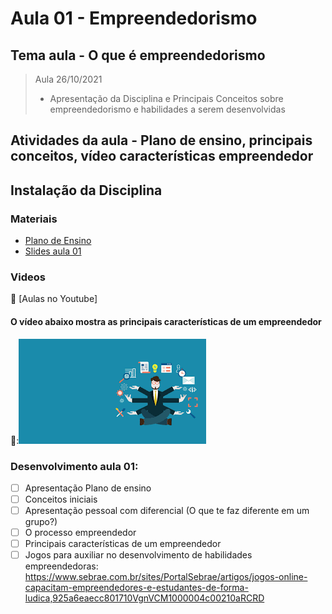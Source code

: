 # Aula 01 - Empreendedorismo
## Tema aula - O que é empreendedorismo

> Aula 26/10/2021
> 
>  * Apresentação da Disciplina e Principais Conceitos sobre empreendedorismo e habilidades a serem desenvolvidas

## Atividades da aula - Plano de ensino, principais conceitos, vídeo características empreendedor

## Instalação da Disciplina

### Materiais
- [Plano de Ensino](plano_ensino_remoto_empreendedorismo_2021_1_assinado.pdf)
- [Slides aula 01](documentos/Aula_1_o_que_e_empreendedorismo.pdf)

### Videos
🥇 [Aulas no Youtube]

####  O vídeo abaixo mostra as principais características de um empreendedor


🥇:[![material complementar aula01](documentos/empreendedor.png)](https://www.youtube.com/watch?v=kpjwWSojRic)




### Desenvolvimento aula 01: 

- [ ]  Apresentação Plano de ensino
- [ ]  Conceitos iniciais
- [ ]  Apresentação pessoal com diferencial (O que te faz diferente em um grupo?)
- [ ]  O processo empreendedor
- [ ]  Principais características de um empreendedor
- [ ]  Jogos para auxiliar no desenvolvimento de habilidades empreendedoras: https://www.sebrae.com.br/sites/PortalSebrae/artigos/jogos-online-capacitam-empreendedores-e-estudantes-de-forma-ludica,925a6eaecc801710VgnVCM1000004c00210aRCRD
